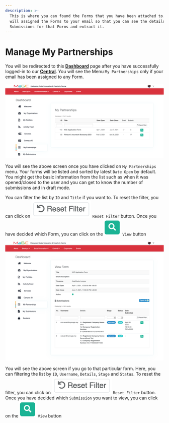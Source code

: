```yaml
---
description: >-
  This is where you can found the Forms that you have been attached to. Admin
  will assigned the Forms to your email so that you can see the details of the
  Submissions for that Forms and extract it.
---
```


# Manage My Partnerships

You will be redirected to this [**Dashboard**](https://central.mymagic.my/cpanel) page after you have successfully logged-in to our [**Central**](https://central.mymagic.my). You will see the Menu `My Partnerships` only if your email has been assigned to any Form.

![Access My Partnerships from Cpanel](../.gitbook/assets/screenshot-2021-04-30-at-9.57.20-am.png)

You will see the above screen once you have clicked on `My Partnerships` menu. Your forms will be listed and sorted  by latest `Date Open` by default. You might get the basic information from the list such as when it was opened/closed to the user and you can get to know the number of submissions and in draft mode.

You can filter the list by `ID` and `Title` if you want to. To reset the filter, you can click on ![](../.gitbook/assets/screenshot-2021-04-30-at-11.45.09-am.png) `Reset Filter` button. Once you have decided which Form, you can click on the![](../.gitbook/assets/screenshot-2021-04-30-at-11.10.55-am.png) `View`  button

![List of Submissions for the Form](../.gitbook/assets/screenshot_2021-04-30-view-form.png)

You will see the above screen if you go to that particular form. Here, you can filtering the list by `ID`,  `Username`, `Details`, `Stage` and `Status`. To reset the filter, you can click on ![](../.gitbook/assets/screenshot-2021-04-30-at-11.45.09-am.png) `Reset Filter` button. Once you have decided which `Submission` you want to view, you can click on the![](../.gitbook/assets/screenshot-2021-04-30-at-11.10.55-am.png) `View`  button

